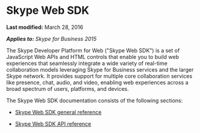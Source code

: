 
# Skype Web SDK

 **Last modified:** March 28, 2016

 _**Applies to:** Skype for Business 2015_

The Skype Developer Platform for Web ("Skype Web SDK") is a set of JavaScript Web APIs and HTML controls that enable you to build web experiences that seamlessly integrate a wide variety of real-time collaboration models leveraging Skype for Business services and the larger Skype network. It provides support for multiple core collaboration services like presence, chat, audio, and video, enabling web experiences across a broad spectrum of users, platforms, and devices.

The Skype Web SDK documentation consists of the following sections:

- [Skype Web SDK general reference](GeneralReference.md)
    
- [Skype Web SDK API reference](https://aka.ms/sfbwebsdkref)
    
